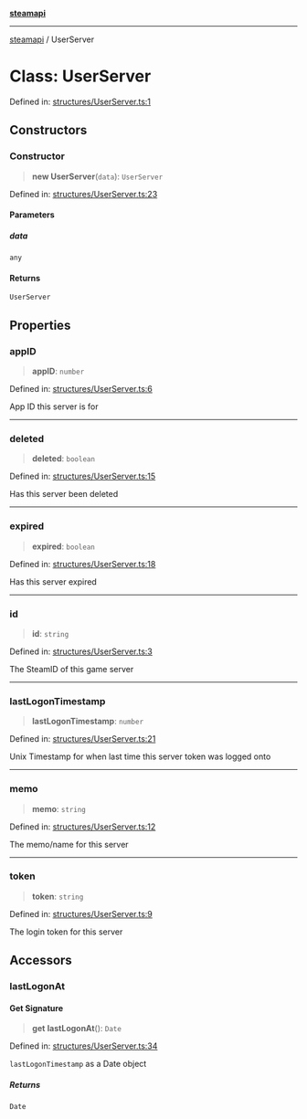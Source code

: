 [**steamapi**](../README.md)

***

[steamapi](../README.md) / UserServer

# Class: UserServer

Defined in: [structures/UserServer.ts:1](https://github.com/xDimGG/node-steamapi/blob/1fe06d2c5a85fee5e9f5e4f0962481cbd53a974e/src/structures/UserServer.ts#L1)

## Constructors

### Constructor

> **new UserServer**(`data`): `UserServer`

Defined in: [structures/UserServer.ts:23](https://github.com/xDimGG/node-steamapi/blob/1fe06d2c5a85fee5e9f5e4f0962481cbd53a974e/src/structures/UserServer.ts#L23)

#### Parameters

##### data

`any`

#### Returns

`UserServer`

## Properties

### appID

> **appID**: `number`

Defined in: [structures/UserServer.ts:6](https://github.com/xDimGG/node-steamapi/blob/1fe06d2c5a85fee5e9f5e4f0962481cbd53a974e/src/structures/UserServer.ts#L6)

App ID this server is for

***

### deleted

> **deleted**: `boolean`

Defined in: [structures/UserServer.ts:15](https://github.com/xDimGG/node-steamapi/blob/1fe06d2c5a85fee5e9f5e4f0962481cbd53a974e/src/structures/UserServer.ts#L15)

Has this server been deleted

***

### expired

> **expired**: `boolean`

Defined in: [structures/UserServer.ts:18](https://github.com/xDimGG/node-steamapi/blob/1fe06d2c5a85fee5e9f5e4f0962481cbd53a974e/src/structures/UserServer.ts#L18)

Has this server expired

***

### id

> **id**: `string`

Defined in: [structures/UserServer.ts:3](https://github.com/xDimGG/node-steamapi/blob/1fe06d2c5a85fee5e9f5e4f0962481cbd53a974e/src/structures/UserServer.ts#L3)

The SteamID of this game server

***

### lastLogonTimestamp

> **lastLogonTimestamp**: `number`

Defined in: [structures/UserServer.ts:21](https://github.com/xDimGG/node-steamapi/blob/1fe06d2c5a85fee5e9f5e4f0962481cbd53a974e/src/structures/UserServer.ts#L21)

Unix Timestamp for when last time this server token was logged onto

***

### memo

> **memo**: `string`

Defined in: [structures/UserServer.ts:12](https://github.com/xDimGG/node-steamapi/blob/1fe06d2c5a85fee5e9f5e4f0962481cbd53a974e/src/structures/UserServer.ts#L12)

The memo/name for this server

***

### token

> **token**: `string`

Defined in: [structures/UserServer.ts:9](https://github.com/xDimGG/node-steamapi/blob/1fe06d2c5a85fee5e9f5e4f0962481cbd53a974e/src/structures/UserServer.ts#L9)

The login token for this server

## Accessors

### lastLogonAt

#### Get Signature

> **get** **lastLogonAt**(): `Date`

Defined in: [structures/UserServer.ts:34](https://github.com/xDimGG/node-steamapi/blob/1fe06d2c5a85fee5e9f5e4f0962481cbd53a974e/src/structures/UserServer.ts#L34)

`lastLogonTimestamp` as a Date object

##### Returns

`Date`
